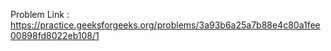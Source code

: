 Problem Link : https://practice.geeksforgeeks.org/problems/3a93b6a25a7b88e4c80a1fee00898fd8022eb108/1